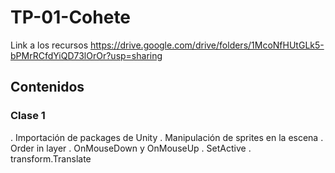 # TP-01-Cohete
 Link a los recursos
 https://drive.google.com/drive/folders/1McoNfHUtGLk5-bPMrRCfdYiQD73lOrOr?usp=sharing

## Contenidos
### Clase 1
. Importación de packages de Unity
. Manipulación de sprites en la escena
. Order in layer
. OnMouseDown y OnMouseUp
. SetActive
. transform.Translate
